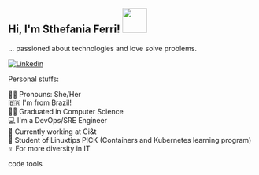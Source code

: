 <h2> Hi, I'm Sthefania Ferri! <img src="https://media2.giphy.com/media/v1.Y2lkPTc5MGI3NjExdDVtNXNzZTh5NWg5bXN5amhseWRsY3FmajIxN25kZmwzNm50bjhhZiZlcD12MV9pbnRlcm5hbF9naWZfYnlfaWQmY3Q9Zw/bQ810KMQMmovfb0EVo/giphy.gif" width="50"></h2>

... passioned about technologies and love solve problems. 

[![Linkedin](https://img.shields.io/badge/-LinkedIn-blue?style=flat&logo=Linkedin&logoColor=white)](https://www.linkedin.com/in/sthefaniaferri/)

Personal stuffs:

🙇‍♀️ Pronouns: She/Her \
🇧🇷 I'm from Brazil! \
👩‍🎓 Graduated in Computer Science \
💻 I'm a DevOps/SRE Engineer \
💼 Currently working at Ci&t \
📌 Student of Linuxtips PICK (Containers and Kubernetes learning program) \
♀️ For more diversity in IT

code 
tools



